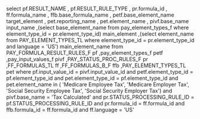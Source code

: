 select  pf.RESULT_NAME
        , pf.RESULT_RULE_TYPE
        , pr.formula_id
        , ff.formula_name
        , ffb.base_formula_name
        , petf.base_element_name target_element
        , pet.reporting_name
        , pet.element_name
        , pivf.base_name input_name 
        ,(select base_element_name from pay_element_types_f where element_type_id = pr.element_type_id) main_element
        ,(select element_name from PAY_ELEMENT_TYPES_TL where element_type_id = pr.element_type_id and language = 'US') main_element_name
from       PAY_FORMULA_RESULT_RULES_F pf
            ,pay_element_types_f petf 
            ,pay_input_values_f  pivf
            ,PAY_STATUS_PROC_RULES_F pr
            ,FF_FORMULAS_TL ff
            ,FF_FORMULAS_B_F ffb
            ,PAY_ELEMENT_TYPES_TL pet
where   pf.input_value_id = pivf.input_value_id
and     petf.element_type_id = pf.element_type_id
and     pet.element_type_id = pf.element_type_id
and     pet.element_name in ( 'Medicare Employee Tax', 'Medicare Employer Tax', 'Social Security Employee Tax', 'Social Security Employer Tax')
and     pivf.base_name = 'Tax Calculated'
and     pr.STATUS_PROCESSING_RULE_ID = pf.STATUS_PROCESSING_RULE_ID
and     pr.formula_id = ff.formula_id
and     ffb.formula_id = ff.formula_id
and     ff.language = 'US'
